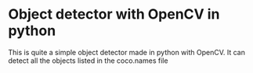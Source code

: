 <h1>Object detector with OpenCV in python</h1>
<p>This is quite a simple object detector made in python with OpenCV. It can detect all the objects listed in the coco.names file</p>
